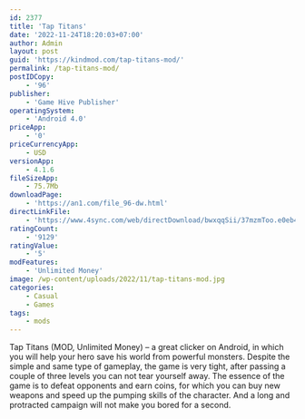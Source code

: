 ```yaml
---
id: 2377
title: 'Tap Titans'
date: '2022-11-24T18:20:03+07:00'
author: Admin
layout: post
guid: 'https://kindmod.com/tap-titans-mod/'
permalink: /tap-titans-mod/
postIDCopy:
    - '96'
publisher:
    - 'Game Hive Publisher'
operatingSystem:
    - 'Android 4.0'
priceApp:
    - '0'
priceCurrencyApp:
    - USD
versionApp:
    - 4.1.6
fileSizeApp:
    - 75.7Mb
downloadPage:
    - 'https://an1.com/file_96-dw.html'
directLinkFile:
    - 'https://www.4sync.com/web/directDownload/bwxqqSii/37mzmToo.e0eb437aa0b6dca35ae35305bcb7076e'
ratingCount:
    - '9129'
ratingValue:
    - '5'
modFeatures:
    - 'Unlimited Money'
image: /wp-content/uploads/2022/11/tap-titans-mod.jpg
categories:
    - Casual
    - Games
tags:
    - mods
---
```


Tap Titans (MOD, Unlimited Money) – a great clicker on Android, in which you will help your hero save his world from powerful monsters. Despite the simple and same type of gameplay, the game is very tight, after passing a couple of three levels you can not tear yourself away. The essence of the game is to defeat opponents and earn coins, for which you can buy new weapons and speed up the pumping skills of the character. And a long and protracted campaign will not make you bored for a second.